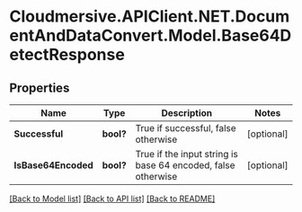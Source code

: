 # Cloudmersive.APIClient.NET.DocumentAndDataConvert.Model.Base64DetectResponse
## Properties

Name | Type | Description | Notes
------------ | ------------- | ------------- | -------------
**Successful** | **bool?** | True if successful, false otherwise | [optional] 
**IsBase64Encoded** | **bool?** | True if the input string is base 64 encoded, false otherwise | [optional] 

[[Back to Model list]](../README.md#documentation-for-models) [[Back to API list]](../README.md#documentation-for-api-endpoints) [[Back to README]](../README.md)

